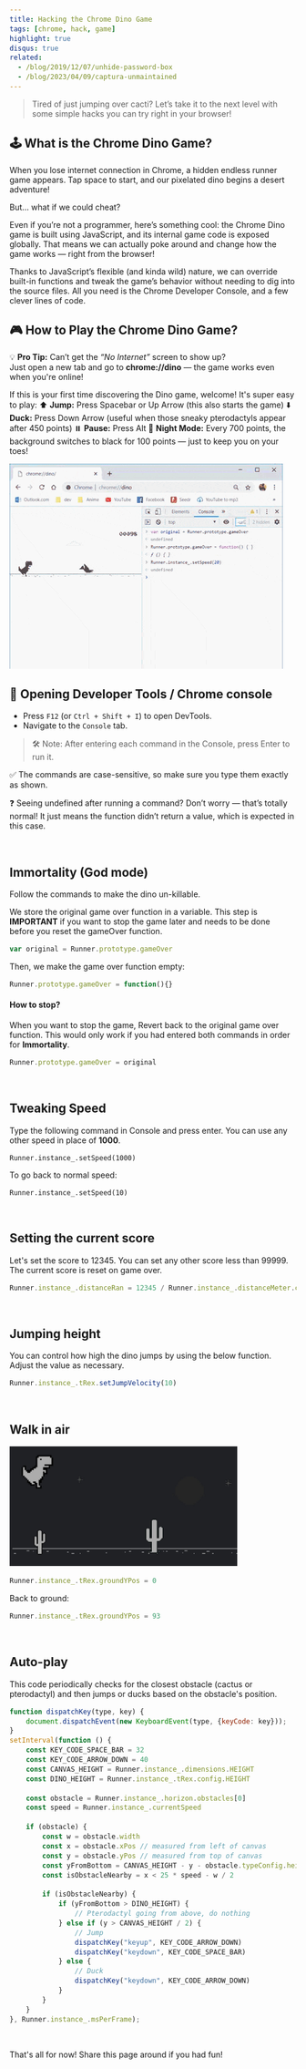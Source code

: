 ```yaml
---
title: Hacking the Chrome Dino Game
tags: [chrome, hack, game]
highlight: true
disqus: true
related:
  - /blog/2019/12/07/unhide-password-box
  - /blog/2023/04/09/captura-unmaintained
---
```


> Tired of just jumping over cacti? Let’s take it to the next level with some simple hacks you can try right in your browser!

## 🕹️ What is the Chrome Dino Game?
When you lose internet connection in Chrome, a hidden endless runner game appears. Tap space to start, and our pixelated dino begins a desert adventure!

But… what if we could cheat?

Even if you’re not a programmer, here’s something cool: the Chrome Dino game is built using JavaScript, and its internal game code is exposed globally. That means we can actually poke around and change how the game works — right from the browser!

Thanks to JavaScript’s flexible (and kinda wild) nature, we can override built-in functions and tweak the game’s behavior without needing to dig into the source files. All you need is the Chrome Developer Console, and a few clever lines of code.

## 🎮 How to Play the Chrome Dino Game?
<div class="alert alert-info">
  💡 <b>Pro Tip:</b> Can’t get the <i>“No Internet”</i> screen to show up? <br>
  Just open a new tab and go to <b>chrome://dino</b> — the game works even when you're online!
</div>

If this is your first time discovering the Dino game, welcome! It's super easy to play:
⬆️ **Jump:** Press Spacebar or Up Arrow (this also starts the game)
⬇️ **Duck:** Press Down Arrow (useful when those sneaky pterodactyls appear after 450 points)
⏸️ **Pause:** Press Alt
🌙 **Night Mode:** Every 700 points, the background switches to black for 100 points — just to keep you on your toes!

![Chrome Dino](/images/chromeDino.gif)

## 🔧 Opening Developer Tools / Chrome console
- Press `F12` (or `Ctrl + Shift + I`) to open DevTools.
- Navigate to the `Console` tab.

> 🛠️ Note: After entering each command in the Console, press Enter to run it.  

✅ The commands are case-sensitive, so make sure you type them exactly as shown.  

❓ Seeing undefined after running a command? Don’t worry — that’s totally normal! It just means the function didn’t return a value, which is expected in this case.

<br>

## Immortality (God mode)
Follow the commands to make the dino un-killable.

We store the original game over function in a variable. This step is **IMPORTANT** if you want to stop the game later and needs to be done before you reset the gameOver function.
```js
var original = Runner.prototype.gameOver
```

Then, we make the game over function empty:
```js
Runner.prototype.gameOver = function(){}
```

#### How to stop?
When you want to stop the game, Revert back to the original game over function. This would only work if you had entered both commands in order for **Immortality**.
```js
Runner.prototype.gameOver = original
```

<br>

## Tweaking Speed
Type the following command in Console and press enter.
You can use any other speed in place of **1000**.

```
Runner.instance_.setSpeed(1000)
```

To go back to normal speed:
```
Runner.instance_.setSpeed(10)
```

<br>

## Setting the current score
Let's set the score to 12345. You can set any other score less than 99999.
The current score is reset on game over.

```js
Runner.instance_.distanceRan = 12345 / Runner.instance_.distanceMeter.config.COEFFICIENT
```

<br>

## Jumping height
You can control how high the dino jumps by using the below function. Adjust the value as necessary.

```js
Runner.instance_.tRex.setJumpVelocity(10)
```

<br>

## Walk in air

<img alt="Chrome Dino walking in air" src="/images/sky_dino.jpg" width="400">

```js
Runner.instance_.tRex.groundYPos = 0
```

Back to ground:

```js
Runner.instance_.tRex.groundYPos = 93
```

<br>

## Auto-play

This code periodically checks for the closest obstacle (cactus or pterodactyl) and then jumps or ducks based on the obstacle's position.

```js
function dispatchKey(type, key) {
    document.dispatchEvent(new KeyboardEvent(type, {keyCode: key}));
}
setInterval(function () {
    const KEY_CODE_SPACE_BAR = 32
    const KEY_CODE_ARROW_DOWN = 40
    const CANVAS_HEIGHT = Runner.instance_.dimensions.HEIGHT
    const DINO_HEIGHT = Runner.instance_.tRex.config.HEIGHT

    const obstacle = Runner.instance_.horizon.obstacles[0]
    const speed = Runner.instance_.currentSpeed

    if (obstacle) {
        const w = obstacle.width
        const x = obstacle.xPos // measured from left of canvas
        const y = obstacle.yPos // measured from top of canvas
        const yFromBottom = CANVAS_HEIGHT - y - obstacle.typeConfig.height
        const isObstacleNearby = x < 25 * speed - w / 2

        if (isObstacleNearby) {
            if (yFromBottom > DINO_HEIGHT) {
                // Pterodactyl going from above, do nothing
            } else if (y > CANVAS_HEIGHT / 2) {
                // Jump
                dispatchKey("keyup", KEY_CODE_ARROW_DOWN)
                dispatchKey("keydown", KEY_CODE_SPACE_BAR)
            } else {
                // Duck
                dispatchKey("keydown", KEY_CODE_ARROW_DOWN)
            }
        }
    }
}, Runner.instance_.msPerFrame);
```

<br>

That's all for now! Share this page around if you had fun!
